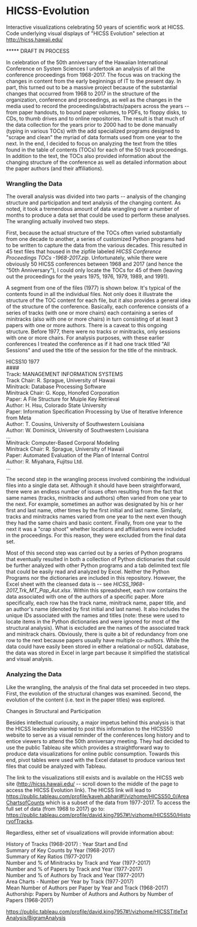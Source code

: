 # HICSS-Evolution

Interactive visualizations celebrating 50 years of scientific work at HICSS.  Code underlying visual displays of "HICSS Evolution" selection at  http://hicss.hawaii.edu/

*****  DRAFT IN PROCESS

In celebration of the 50th anniversary of the Hawaiian International Conference on System Sciences I undertook an analysis of all the conference proceedings from 1968-2017. The focus was on tracking the changes in content from the early beginnings of IT to the present day.  In part, this turned out to be a massive project because of the substantial changes that occurred from 1968 to 2017 in the structure of the organization, conference and proceedings, as well as the changes in the media used to record the proceedings/abstracts/papers across the years -- from paper handouts, to bound paper volumes, to PDFs, to floppy disks, to CDs, to thumb drives and to online repositories.  The result is that much of the data collection for the years prior to 2000 had to be done manually (typing in various TOCs) with the add specialized programs designed to "scrape and clean" the myriad of data formats used from one year to the next. In the end, I decided to focus on analyzing the text from the titles found in the table of contents (TOCs) for each of the 50 track proceedings. In addition to the text, the TOCs also provided information about the changing structure of the conference as well as detailed information about the paper authors (and their affiliations).

<h3>Wrangling the Data</h3>

The overall analysis was divided into two parts -- analysis of the changing structure and participation and text analysis of the changing content. As noted, it took a tremendous amount of data wrangling over a number of months to produce a data set that could be used to perform these analyses. The wrangling actually involved two steps.  

First, because the actual structure of the TOCs often varied substantially from one decade to another, a series of customized Python programs had to be written to capture the data from the various decades.  This resulted in 45 text files that housed in the zipfile labeled <em>HICSS Conference Proceedings TOCs -1968-2017.zip</em>. Unfortunately, while there were obviously 50 HICSS conferences between 1968 and 2017 (and hence the "50th Anniversary"), I could only locate the TOCs for 45 of them (leaving out the proceedings for the years 1975, 1976, 1979, 1989, and 1991).  

A segment from one of the files (1977) is shown below.  It's typical of the contents found in all the individual files. Not only does it illustrate the structure of the TOC content for each file, but it also provides a general idea of the structure of the conference. Basically, each conference consists of a series of tracks (with one or more chairs) each containing a series of minitracks (also with one or more chairs) in turn consisting of at least 3 papers with one or more authors. There is a caveat to this ongoing structure. Before 1977, there were no tracks or minitracks, only sessions with one or more chairs.  For analysis purposes, with these earlier conferences I treated the conference as if it had one track titled "All Sessions" and used the title of the session for the title of the minitrack.

HICSS10 1977<br>
####<br>
Track: MANAGEMENT INFORMATION SYSTEMS<br>
Track Chair: R. Sprague, University of Hawaii<br>
Minitrack: Database Processing Software<br>
Minitrack Chair: G. Kopp, Honofed Corporation<br>
Paper: A File Structure for Muiple Key Retrieval<br>
Author: H. Hsu, Colorado State University<br>
Paper: Information Specification Processing by Use of Iterative Inference from Meta<br>
Author: T. Cousins, University of Southwestern Louisiana<br>
Author: W. Dominick, University of Southwestern Louisiana<br>
...<br>
Minitrack: Computer-Based Corporal Modeling<br>
Minitrack Chair: R. Sprague, University of Hawaii<br>
Paper: Automated Evaluation of the Plan of Internal Control<br>
Author: R. Miyahara, Fujitsu Ltd.<br>
...<br>

The second step in the wrangling process involved combining the individual files into a single data set. Although it should have been straightforward, there were an endless number of issues often resulting from the fact that same names (tracks, minitracks and authors) often varied from one year to the next. For example, sometimes an author was designated by his or her first and last name, other times by the first initial and last name. Similarly, tracks and minitracks names varied from one year to the next even though they had the same chairs and basic content. Finally, from one year to the next it was a "crap shoot" whether locations and affiliations were included in the proceedings. For this reason, they were excluded from the final data set.

Most of this second step was carried out by a series of Python programs that eventually resulted in both a collection of Python dictionaries that could be further analyzed with other Python programs and a tab delimited text file that could be easily read and analyzed by Excel. Neither the Python Programs nor the dictionaries are included in this repository.  However, the Excel sheet with the cleansed data is -- see <EM>HICSS_1968-2017_Trk_MT_Pap_Aut.xlsx</EM>. Within this spreadsheet, each row contains the data associated with one of the authors of a specific paper.  More specifically, each row has the track name, minitrack name, paper title, and an author's name (denoted by first initial and last name). It also includes the unique IDs associated with the names and titles (note: these were used to locate items in the Python dictionaries and were ignored for most of the structural analysis).  What is excluded are the names of the associated track and minitrack chairs. Obviously, there is quite a bit of redundancy from one row to the next because papers usually have multiple co-authors. While the data could have easily been stored in either a relational or noSQL database, the data was stored in Excel in large part because it simplified the statistical and visual analysis.

<h3>Analyzing the Data</h3>

Like the wrangling, the analysis of the final data set proceeded in two steps. First, the evolution of the structural changes was examined. Second, the evolution of the content (i.e. text in the paper titles) was explored.

<bold>Changes in Structural and Participation</bold>

Besides intellectual curiousity, a major impetus behind this analysis is that the HICSS leadership wanted to post this information to the HICSS50 website to serve as a visual reminder of the conferences long history and to entice viewers to attend the 50th anniversary meeting. They had decided to use the public Tableau site which provides a straightforward way to produce data visualizations for online public consumption. Towards this end, pivot tables were used with the Excel dataset to produce various text files that could be analyzed with Tableau.  

The link to the visualizations still exists and is available on the HICSS web site (http://hicss.hawaii.edu/ -- scroll down to the middle of the page to access the HICSS Evolution link). The HICSS link will lead to https://public.tableau.com/profile/kaveh.abhari#!/vizhome/HICSS50_0/AreaChartsofCounts which is a subset of the data from 1977-2017. To access the full set of data (from 1968 to 2017) go to: https://public.tableau.com/profile/david.king7957#!/vizhome/HICSS50/HistoryofTracks. 

Regardless, either set of visualizations will provide information about:

History of Tracks (1968-2017) : Year Start and End<br>
Summary of Key Counts by Year (1968-2017)<br>
Summary of Key Ratios (1977-2017)<br>
Number and % of Minitracks by Track and Year (1977-2017)<br>
Number and % of Papers by Track and Year (1977-2017)<br>
Number and % of Authors by Track and Year (1977-2017)<br>
Area Charts - Number per Year by Track (1977-2017)<br>
Mean Number of Authors per Paper by Year and Track (1968-2017)<br>
Authorship: Papers by Number of Authors and Authors by Number of Papers (1968-2017)<br>

https://public.tableau.com/profile/david.king7957#!/vizhome/HICSSTitleTxtAnalysis/BigramAnalysis</li>


